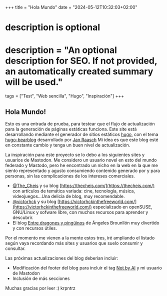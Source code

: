 +++
title = "Hola Mundo"
date = "2024-05-12T10:32:03+02:00"

#
# description is optional
#
# description = "An optional description for SEO. If not provided, an automatically created summary will be used."

tags = ["Test", "Web sencilla", "Hugo", "Inspiración"]
+++

## Hola Mundo!

Esto es una entrada de prueba, para testear que el flujo de actualización para la generación de páginas estáticas funciona.
Este site está desarrollando mediante el generador de sitios estáticos [hugo](https://gohugo.io), con el tema [hugo-bearblog](https://themes.gohugo.io/themes/hugo-bearblog/) desarrollado por [Jan Raasch](https://www.janraasch.com/)
Mi idea es que este blog esté en constante cambio y tenga un buen nivel de actualización.

La inspiración para este proyecto se lo debo a los siguientes sites y usuarios de Mastodon. Me considero un usuario novel en esto del mundo federado y Mastodo, pero he encontrado un nicho en la web en la que me siento representado y agusto consumiendo contenido generado por y para personas, sin las complicaciones de los intereses comerciales.

- [@The_Cheis](https://mstdn.social/@the_cheis) y su blog [https://thecheis.com/](https://thecheis.com/) con artículos de temática variada: cine, tecnología, música, videojuegos...Una delicia de blog, muy recomendable.
- [@victorhck](https://mastodon.social/@victorhck) y su blog [https://victorhckinthefreeworld.com/](https://victorhckinthefreeworld.com/) especializado en openSUSE, GNU/Linux y sofware libre, con muchos recursos para aprender y descubrir.
- El blog [Entre dragones y pingüinos](https://angelesbroullon.gitlab.io/entredragonesypinguinos/) de Ángeles Brounllón muy divertido y con recursos útiles.

Por el momento me vienen a la mente estos tres, iré ampliando el listado según vaya recordando más sites y usuarios que suelo consumir y consultar.

Las próximas actualizaciones del blog deberían incluir:
- Modificación del footer del blog para incluir el tag [Not by AI](https://notbyai.fyi/es/) y mi usuario de Mastodon
- Inclusión de más secciones

Muchas gracias por leer :)
krpntrz

